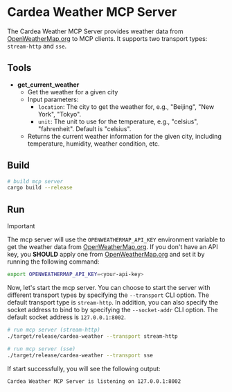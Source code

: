 # Cardea Weather MCP Server

The Cardea Weather MCP Server provides weather data from [OpenWeatherMap.org](https://openweathermap.org/) to MCP clients. It supports two transport types: `stream-http` and `sse`.

## Tools

- **get_current_weather**
  - Get the weather for a given city
  - Input parameters:
    - `location`: The city to get the weather for, e.g., "Beijing", "New York", "Tokyo".
    - `unit`: The unit to use for the temperature, e.g., "celsius", "fahrenheit". Default is "celsius".
  - Returns the current weather information for the given city, including temperature, humidity, weather condition, etc.

## Build

```bash
# build mcp server
cargo build --release
```

## Run

> [!IMPORTANT]
>
> The mcp server will use the `OPENWEATHERMAP_API_KEY` environment variable to get the weather data from [OpenWeatherMap.org](https://openweathermap.org/). If you don't have an API key, you **SHOULD** apply one from [OpenWeatherMap.org](https://openweathermap.org/) and set it by running the following command:
>
> ```bash
> export OPENWEATHERMAP_API_KEY=<your-api-key>
> ```

Now, let's start the mcp server. You can choose to start the server with different transport types by specifying the `--transport` CLI option. The default transport type is `stream-http`. In addition, you can also specify the socket address to bind to by specifying the `--socket-addr` CLI option. The default socket address is `127.0.0.1:8002`.

```bash
# run mcp server (stream-http)
./target/release/cardea-weather --transport stream-http

# run mcp server (sse)
./target/release/cardea-weather --transport sse
```

If start successfully, you will see the following output:

```bash
Cardea Weather MCP Server is listening on 127.0.0.1:8002
```
